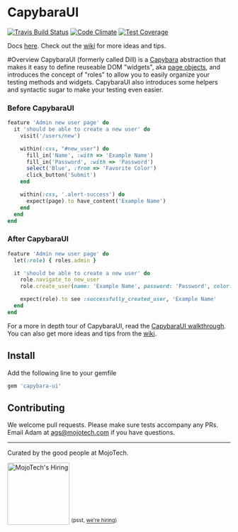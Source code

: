 # CapybaraUI
[![Travis Build Status](https://travis-ci.org/mojotech/capybara-ui.svg?branch=master)](https://travis-ci.org/mojotech/capybara-ui)
[![Code Climate](https://codeclimate.com/github/mojotech/capybara-ui/badges/gpa.svg)](https://codeclimate.com/github/mojotech/capybara-ui)
[![Test Coverage](https://codeclimate.com/github/mojotech/capybara-ui/badges/coverage.svg)](https://codeclimate.com/github/mojotech/capybara-ui)

Docs [here](/docs/getting_started.md). Check out the [wiki](https://github.com/mojotech/capybara-ui/wiki) for more ideas and tips.

#Overview
CapybaraUI (formerly called Dill) is a [Capybara](https://github.com/jnicklas/capybara) abstraction that makes it easy to define reuseable DOM "widgets", aka [page objects](http://www.assertselenium.com/automation-design-practices/page-object-pattern/), and introduces the concept of "roles" to allow you to easily organize your testing methods and widgets. CapybaraUI also introduces some helpers and syntactic sugar to make your testing even easier.

### Before CapybaraUI
```ruby
feature 'Admin new user page' do
  it 'should be able to create a new user' do
    visit('/users/new')

    within(:css, "#new_user") do
      fill_in('Name', :with => 'Example Name')
      fill_in('Password', :with => 'Password')
      select('Blue', :from => 'Favorite Color')
      click_button('Submit')
    end

    within(:css, '.alert-success') do
      expect(page).to have_content('Example Name')
    end
  end
end
```

### After CapybaraUI
```ruby
feature 'Admin new user page' do
  let(:role) { roles.admin }

  it 'should be able to create a new user' do
    role.navigate_to_new_user
    role.create_user(name: 'Example Name', password: 'Password', color: 'Blue')

    expect(role).to see :successfully_created_user, 'Example Name'
  end
end
```

For a more in depth tour of CapybaraUI, read the [CapybaraUI walkthrough](/docs/walkthrough.md). You can also get more ideas and tips from the [wiki](https://github.com/mojotech/capybara-ui/wiki).


## Install
Add the following line to your gemfile

```ruby
gem 'capybara-ui'
```


## Contributing
We welcome pull requests. Please make sure tests accompany any PRs. Email Adam at ags@mojotech.com if you have questions.


---

Curated by the good people at MojoTech.

<a href="http://mojotech.com"><img width="140px" src="https://mojotech.github.io/jeet/img/mojotech-logo.svg" title="MojoTech's Hiring"></a> <sup>(psst, [we're hiring](http://www.mojotech.com/jobs))</sup>
